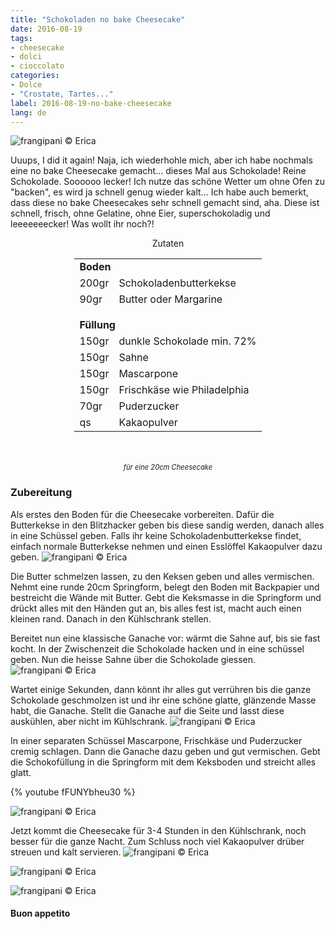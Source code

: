 ```yaml
---
title: "Schokoladen no bake Cheesecake"
date: 2016-08-19
tags:
- cheesecake
- dolci
- cioccolato
categories:
- Dolce
- "Crostate, Tartes..."
label: 2016-08-19-no-bake-cheesecake
lang: de
---
```

![](../2016-08-19-no-bake-cheesecake-al-cioccolato/header.jpg "frangipani © Erica")

Uuups, I did it again! Naja, ich wiederhohle mich, aber ich habe nochmals eine no bake Cheesecake gemacht... dieses Mal aus Schokolade! Reine Schokolade. Soooooo lecker! Ich nutze das schöne Wetter um ohne Ofen zu "backen", es wird ja schnell genug wieder kalt... Ich habe auch bemerkt, dass diese no bake Cheesecakes sehr schnell gemacht sind, aha. Diese ist schnell, frisch, ohne Gelatine, ohne Eier, superschokoladig und leeeeeeecker! Was wollt ihr noch?!


<div id="wrapper" style="text-align: center">
  <div id="yourdiv" style="display: inline-block;">
    <div class="ingredients">
      <div class="ingredients-title">Zutaten</div>
      <table>
        <tbody>
          <tr>
            <td colspan="2"><b>Boden</b></td>
          </tr>
          <tr>
            <td>200gr</td>
            <td>Schokoladenbutterkekse</td>
          </tr>
          <tr>
            <td>90gr</td>
            <td>Butter oder Margarine</td>
          </tr>
          <tr style="height: 15px;"></tr>
          <tr>          
            <td colspan="2"><b>Füllung</b></td>
          </tr>      
          <tr>
            <td>150gr</td>
            <td>dunkle Schokolade min. 72%</td>
          </tr>
          <tr>
            <td>150gr</td>
            <td>Sahne</td>
          </tr>
          <tr>
            <td>150gr</td>
            <td>Mascarpone</td>
          </tr>
          <tr>
            <td>150gr</td>
            <td>Frischkäse wie Philadelphia</td>
          </tr>
          <tr>
            <td>70gr</td>
            <td>Puderzucker</td>
          </tr>
          <tr>
            <td>qs</td>
            <td>Kakaopulver</td>     
          </tr>
        </tbody>
      </table>
      <br></br>
      <i class="pull-right" style="font-size: 80%;">für eine 20cm Cheesecake </i>
    </div>
  </div>
</div>


<h3>
  <font color="grey">
    <i class="fa fa-cogs"></i>
  </font> Zubereitung
</h3>

Als erstes den Boden für die Cheesecake vorbereiten. Dafür die Butterkekse in den Blitzhacker geben bis diese sandig werden, danach alles in eine Schüssel geben. Falls ihr keine Schokoladenbutterkekse findet, einfach normale Butterkekse nehmen und einen Esslöffel Kakaopulver dazu geben. 
![](../2016-08-19-no-bake-cheesecake-al-cioccolato/biscotti.jpg "frangipani © Erica")

Die Butter schmelzen lassen, zu den Keksen geben und alles vermischen. Nehmt eine runde 20cm Springform, belegt den Boden mit Backpapier und bestreicht die Wände mit Butter. Gebt die Keksmasse in die Springform und drückt alles mit den Händen gut an, bis alles fest ist, macht auch einen kleinen rand. Danach in den Kühlschrank stellen. 

Bereitet nun eine klassische Ganache vor: wärmt die Sahne auf, bis sie fast kocht. In der Zwischenzeit die Schokolade hacken und in eine schüssel geben. Nun die heisse Sahne über die Schokolade giessen.
![](../2016-08-19-no-bake-cheesecake-al-cioccolato/panna.jpg "frangipani © Erica")

Wartet einige Sekunden, dann könnt ihr alles gut verrühren bis die ganze Schokolade geschmolzen ist und ihr eine schöne glatte, glänzende Masse habt, die Ganache. Stellt die Ganache auf die Seite und lasst diese auskühlen, aber nicht im Kühlschrank.
![](../2016-08-19-no-bake-cheesecake-al-cioccolato/ganache.jpg "frangipani © Erica")

In einer separaten Schüssel Mascarpone, Frischkäse und Puderzucker cremig schlagen. Dann die Ganache dazu geben und gut vermischen. Gebt die Schokofüllung in die Springform mit dem Keksboden und streicht alles glatt.

{% youtube fFUNYbheu30 %}

![](../2016-08-19-no-bake-cheesecake-al-cioccolato/teglia.jpg "frangipani © Erica")

Jetzt kommt die Cheesecake für 3-4 Stunden in den Kühlschrank, noch besser für die ganze Nacht. Zum Schluss noch viel Kakaopulver drüber streuen und kalt servieren.
![](../2016-08-19-no-bake-cheesecake-al-cioccolato/risultato1.jpg "frangipani © Erica")

![](../2016-08-19-no-bake-cheesecake-al-cioccolato/risultato2.jpg "frangipani © Erica")

![](../2016-08-19-no-bake-cheesecake-al-cioccolato/risultato3.jpg "frangipani © Erica")

<h4>Buon appetito
  <font color="red">
    <i class="fa fa-smile-o"></i>
  </font>
</h4>
